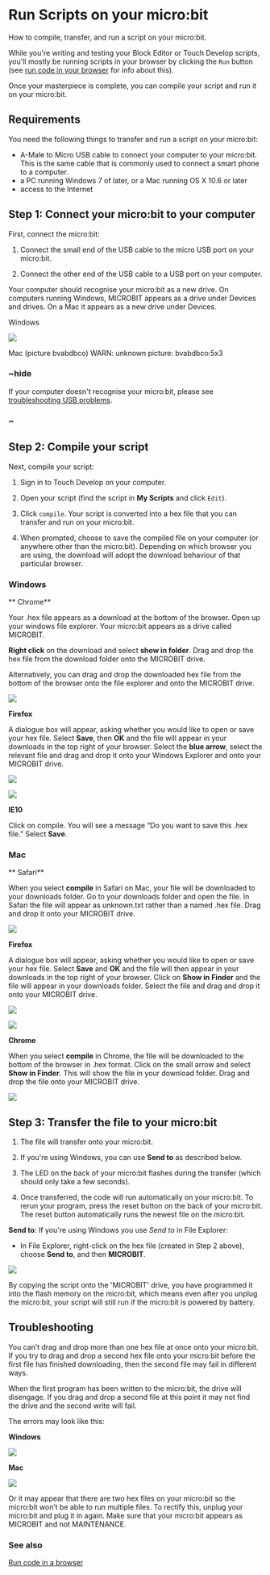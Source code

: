 # Run Scripts on your micro:bit

How to compile, transfer, and run a script on your micro:bit.

While you're writing and testing your Block Editor or Touch Develop scripts, you'll mostly be running scripts in your browser by clicking the `Run` button (see [run code in your browser](/device/simulator) for info about this).

Once your masterpiece is complete, you can compile your script and run it on your micro:bit.

## Requirements

You need the following things to transfer and run a script on your micro:bit:

* A-Male to Micro USB cable to connect your computer to your micro:bit. This is the same cable that is commonly used to connect a smart phone to a computer.
* a PC running Windows 7 of later, or a Mac running OS X 10.6 or later
* access to the Internet

## Step 1: Connect your micro:bit to your computer

First, connect the micro:bit:

1. Connect the small end of the USB cable to the micro USB port on your micro:bit.

2. Connect the other end of the USB cable to a USB port on your computer.

Your computer should recognise your micro:bit as a new drive. On computers running Windows, MICROBIT appears as a drive under Devices and drives. On a Mac it appears as a new drive under Devices.

Windows

![](/static/mb/device/usb-0.jpg)

Mac (picture bvabdbco)
WARN: unknown picture: bvabdbco:5x3

### ~hide

If your computer doesn't recognise your micro:bit, please see [troubleshooting USB problems](/diagnosing-usb).

### ~

## Step 2: Compile your script

Next, compile your script:

1. Sign in to Touch Develop on your computer.

2. Open your script (find the script in **My Scripts** and click `Edit`).

3. Click `compile`. Your script is converted into a hex file that you can transfer and run on your micro:bit.

4. When prompted, choose to save the compiled file on your computer (or anywhere other than the micro:bit). Depending on which browser you are using, the download will adopt the download behaviour of that particular browser.

### Windows

** Chrome**

Your .hex file appears as a download at the bottom of the browser. Open up your windows file explorer. Your micro:bit appears as a drive called MICROBIT.

**Right click** on the download and select **show in folder**. Drag and drop the hex file from the download folder onto the MICROBIT drive.

Alternatively, you can drag and drop the downloaded hex file from the bottom of the browser onto the file explorer and onto the MICROBIT drive.

![](/static/mb/device/usb-1.jpg)

**Firefox**

A dialogue box will appear, asking whether you would like to open or save your hex file. Select **Save**, then **OK** and the file will appear in your downloads in the top right of your browser. Select the **blue arrow**, select the relevant file and drag and drop it onto your Windows Explorer and onto your MICROBIT drive.

![](/static/mb/device/usb-2.jpg)

![](/static/mb/device/usb-3.jpg)

**IE10**

Click on compile. You will see a message “Do you want to save this .hex file.” Select **Save**.

### Mac

** Safari**

When you select **compile** in Safari on Mac, your file will be downloaded to your downloads folder. Go to your downloads folder and open the file. In Safari the file will appear as unknown.txt rather than a named .hex file. Drag and drop it onto your MICROBIT drive.

![](/static/mb/device/usb-4.jpg)

**Firefox**

A dialogue box will appear, asking whether you would like to open or save your hex file. Select **Save** and **OK** and the file will then appear in your downloads in the top right of your browser.  Click on **Show in Finder** and the file will appear in your downloads folder. Select the file and drag and drop it onto your MICROBIT drive.

![](/static/mb/device/usb-5.jpg)

![](/static/mb/device/usb-6.jpg)

**Chrome**

When you select **compile** in Chrome, the file will be downloaded to the bottom of the browser in .hex format. Click on the small arrow and select **Show in Finder**. This will show the file in your download folder. Drag and drop the file onto your MICROBIT drive.

![](/static/mb/device/usb-7.jpg)

## Step 3: Transfer the file to your micro:bit

1. The file will transfer onto your micro:bit.

2. If you're using Windows, you can use **Send to** as described below.

3. The LED on the back of your micro:bit flashes during the transfer (which should only take a few seconds).

4. Once transferred, the code will run automatically on your micro:bit. To rerun your program, press the reset button on the back of your micro:bit. The reset button automatically runs the newest file on the micro:bit.

**Send to**: If you're using Windows you use *Send to* in File Explorer:

- In File Explorer, right-click on the hex file (created in Step 2 above), choose **Send to**, and then **MICROBIT**.

![](/static/mb/device/usb-8.jpg)

By copying the script onto the 'MICROBIT' drive, you have programmed it into the flash memory on the micro:bit, which means even after you unplug the micro:bit, your script will still run if the micro:bit is powered by battery.

## Troubleshooting

You can’t drag and drop more than one hex file at once onto your micro:bit. If you try to drag and drop a second hex file onto your micro:bit  before the first file has finished downloading, then the second file may fail in different ways.

When the first program has been written to the micro:bit, the drive will disengage. If you drag and drop a second file at this point it may not find the drive and the second write will fail.

The errors may look like this:

**Windows**

![](/static/mb/device/usb-9.jpg)

**Mac**

![](/static/mb/device/usb-10.png)

Or it may appear that there are two hex files on your micro:bit so the micro:bit won’t be able to run multiple files. To rectify this, unplug your micro:bit and plug it in again. Make sure that your micro:bit  appears as MICROBIT and not MAINTENANCE.

### See also

[Run code in a browser](/js/simulator)


